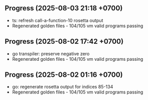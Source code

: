 ## Progress (2025-08-03 21:18 +0700)
- ts: refresh call-a-function-10 rosetta output
- Regenerated golden files - 104/105 vm valid programs passing

## Progress (2025-08-02 17:42 +0700)
- go transpiler: preserve negative zero
- Regenerated golden files - 104/105 vm valid programs passing

## Progress (2025-08-02 01:16 +0700)
- go: regenerate rosetta output for indices 85-134
- Regenerated golden files - 104/105 vm valid programs passing
